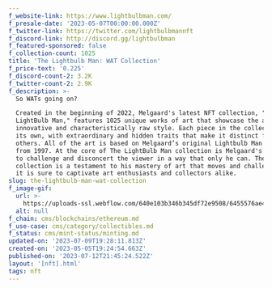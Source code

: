 ```yaml
---
f_website-link: https://www.lightbulbman.com/
f_presale-date: '2023-05-07T00:00:00.000Z'
f_twitter-link: https://twitter.com/lightbulbmannft
f_discord-link: http://discord.gg/lightbulbman
f_featured-sponsored: false
f_collection-count: 1025
title: 'The Lightbulb Man: WAT Collection'
f_price-text: '0.225'
f_discord-count-2: 3.2K
f_twitter-count-2: 2.9K
f_description: >-
  So WATs going on?

  Created in the beginning of 2022, Melgaard's latest NFT collection, "The
  LightBulb Man," features 1025 unique works of art that showcase the artist's
  innovative and characteristically raw style. Each piece in the collection is
  its own, with extraordinary and hidden traits that make it distinct from the
  others. All of the art is based on Melgaard’s original Lightbulb Man sculpture
  from 1997. At the core of The LightBulb Man collection is Melgaard's ability
  to challenge and disconcert the viewer in a way that only he can. The
  collection is a testament to his mastery of art that moves and challenges, and
  it is sure to captivate art enthusiasts and collectors alike.
slug: the-lightbulb-man-wat-collection
f_image-gif:
  url: >-
    https://uploads-ssl.webflow.com/640e103b346b345df72e9508/6455576ae4efcf47c0521c3d_nftcalendar5.JPG
  alt: null
f_chain: cms/blockchains/ethereum.md
f_use-case: cms/category/collectibles.md
f_status: cms/mint-status/minting.md
updated-on: '2023-07-09T19:28:11.813Z'
created-on: '2023-05-05T19:24:54.663Z'
published-on: '2023-07-12T21:45:24.522Z'
layout: '[nft].html'
tags: nft
---
```



